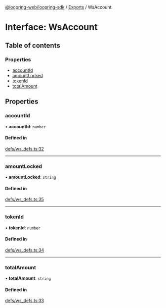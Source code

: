 [@loopring-web/loopring-sdk](../README.md) / [Exports](../modules.md) / WsAccount

# Interface: WsAccount

## Table of contents

### Properties

- [accountId](WsAccount.md#accountid)
- [amountLocked](WsAccount.md#amountlocked)
- [tokenId](WsAccount.md#tokenid)
- [totalAmount](WsAccount.md#totalamount)

## Properties

### accountId

• **accountId**: `number`

#### Defined in

[defs/ws_defs.ts:32](https://github.com/Loopring/loopring_sdk/blob/b7df545/src/defs/ws_defs.ts#L32)

___

### amountLocked

• **amountLocked**: `string`

#### Defined in

[defs/ws_defs.ts:35](https://github.com/Loopring/loopring_sdk/blob/b7df545/src/defs/ws_defs.ts#L35)

___

### tokenId

• **tokenId**: `number`

#### Defined in

[defs/ws_defs.ts:34](https://github.com/Loopring/loopring_sdk/blob/b7df545/src/defs/ws_defs.ts#L34)

___

### totalAmount

• **totalAmount**: `string`

#### Defined in

[defs/ws_defs.ts:33](https://github.com/Loopring/loopring_sdk/blob/b7df545/src/defs/ws_defs.ts#L33)
